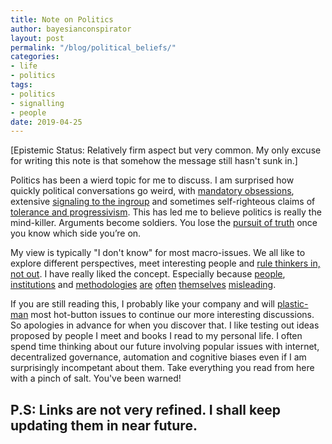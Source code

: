 ```yaml
---
title: Note on Politics
author: bayesianconspirator
layout: post
permalink: "/blog/political_beliefs/"
categories:
- life
- politics
tags:
- politics
- signalling
- people
date: 2019-04-25
---
```


[Epistemic Status: Relatively firm aspect but very common. My only excuse for writing this note is that somehow the message still hasn't sunk in.]

Politics has been a wierd topic for me to discuss. I am surprised how quickly political conversations go weird, with [mandatory obsessions](https://putanumonit.com/2018/11/07/mandatory-obsessions/), extensive [signaling to the ingroup](slatestarcodex.com/2016/04/04/the-ideology-is-not-the-movement/) and sometimes self-righteous claims of [tolerance and progressivism](https://slatestarcodex.com/2014/09/30/i-can-tolerate-anything-except-the-outgroup/). This has led me to believe politics is really the mind-killer. Arguments become soldiers. You lose the [pursuit of truth](https://mason.gmu.edu/~rhanson/deceive.pdf) once you know which side you’re on.

My view is typically "I don't know" for most macro-issues. We all like to explore different perspectives, meet interesting people and [rule thinkers in, not out](https://slatestarcodex.com/2019/02/26/rule-genius-in-not-out/). I have really liked the concept. Especially because [people](https://medium.com/incerto/the-intellectual-yet-idiot-13211e2d0577), [institutions](https://slatestarcodex.com/2014/05/23/ssc-gives-a-graduation-speech/) and [methodologies]((http://www.stat.columbia.edu/~gelman/research/unpublished/abandon.pdf)) [are](https://slatestarcodex.com/2014/04/28/the-control-group-is-out-of-control/)  [often](https://slatestarcodex.com/2019/01/14/too-many-people-dare-call-it-conspiracy/) [themselves](https://nintil.com/2016/04/10/on-the-express-acceptance-and-rejection-of-beliefs/) [misleading](https://slatestarcodex.com/2016/08/29/reverse-voxsplaining-drugs-vs-chairs/). 

If you are still reading this, I probably like your company and will [plastic-man](https://putanumonit.com/2016/09/16/plastic-men/) most hot-button issues to continue our more interesting discussions. So apologies in advance for when you discover that. I like testing out ideas proposed by people I meet and books I read to my personal life. I often spend time thinking about our future involving popular issues with internet, decentralized governance, automation and cognitive biases even if I am surprisingly incompetant about them. Take everything you read from here with a pinch of salt. You've been warned!

P.S: Links are not very refined. I shall keep updating them in near future.
---
